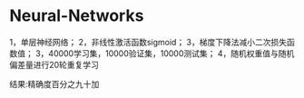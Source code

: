 # Neural-Networks

1，单层神经网络；
2，非线性激活函数sigmoid；
3，梯度下降法减小二次损失函数值；
3，40000学习集，10000验证集，10000测试集；
4，随机权重值与随机偏差量进行20轮重复学习

结果:精确度百分之九十加